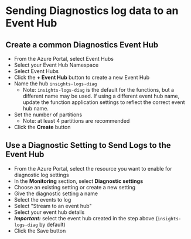 # Sending Diagnostics log data to an Event Hub

## Create a common Diagnostics Event Hub
* From the Azure Portal, select Event Hubs
* Select your Event Hub Namespace
* Select Event Hubs
* Click the **+ Event Hub** button to create a new Event Hub
* Name the hub `insights-logs-diag`
  * Note: `insights-logs-diag` is the default for the functions, but a different name may be used.  If using a different event hub name, update the function application settings to reflect the correct event hub name.
* Set the number of partitions
  * Note: at least 4 partitions are recommended
* Click the **Create** button

## Use a Diagnostic Setting to Send Logs to the Event Hub
* From the Azure Portal, select the resource you want to enable for diagnostic log settings
* In the **Monitoring** section, select **Diagnostic settings**
* Choose an existing setting or create a new setting
* Give the diagnostic setting a name
* Select the events to log
* Select "Stream to an event hub"
* Select your event hub details
* ***Important:*** select the event hub created in the step above (`insights-logs-diag` by default) 
* Click the Save button